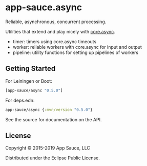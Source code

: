# app-sauce.async

Reliable, asynchronous, concurrent processing.

Utilities that extend and play nicely with [core.async](https://github.com/clojure/core.async).

* timer: timers using core.async timeouts
* worker: reliable workers with core.async for input and output
* pipeline: utility functions for setting up pipelines of workers


## Getting Started

For Leiningen or Boot:

```clojure
[app-sauce/async "0.5.0"]
```

For deps.edn:

```clojure
app-sauce/async {:mvn/version "0.5.0"}
```

See the source for documentation on the API.


## License

Copyright © 2015-2019 App Sauce, LLC

Distributed under the Eclipse Public License.
